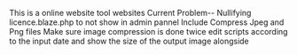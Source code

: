 This is a online website tool websites
                Current Problem-- 
Nullifying licence.blaze.php to not show in admin pannel
Include Compress Jpeg and Png files
Make sure image compression is done twice 
edit scripts according to the input date and show the size of the output image alongside
